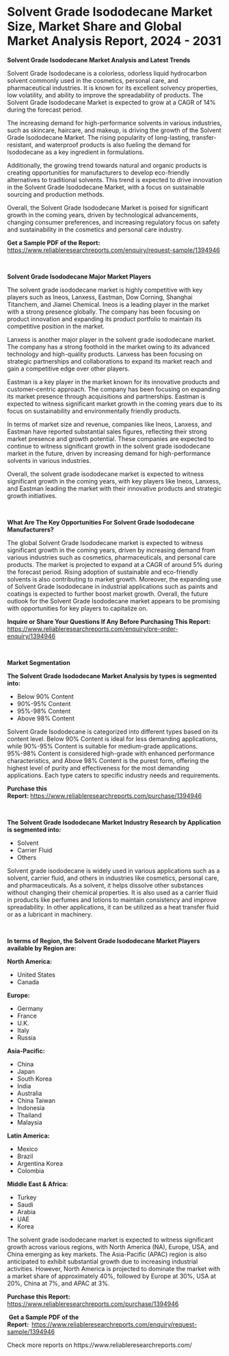 <p><h1>Solvent Grade Isododecane Market Size, Market Share and Global Market Analysis Report, 2024 - 2031</h1></p><p><strong>Solvent Grade Isododecane Market Analysis and Latest Trends</strong></p>
<p><p>Solvent Grade Isododecane is a colorless, odorless liquid hydrocarbon solvent commonly used in the cosmetics, personal care, and pharmaceutical industries. It is known for its excellent solvency properties, low volatility, and ability to improve the spreadability of products. The Solvent Grade Isododecane Market is expected to grow at a CAGR of 14% during the forecast period.</p><p>The increasing demand for high-performance solvents in various industries, such as skincare, haircare, and makeup, is driving the growth of the Solvent Grade Isododecane Market. The rising popularity of long-lasting, transfer-resistant, and waterproof products is also fueling the demand for Isododecane as a key ingredient in formulations.</p><p>Additionally, the growing trend towards natural and organic products is creating opportunities for manufacturers to develop eco-friendly alternatives to traditional solvents. This trend is expected to drive innovation in the Solvent Grade Isododecane Market, with a focus on sustainable sourcing and production methods.</p><p>Overall, the Solvent Grade Isododecane Market is poised for significant growth in the coming years, driven by technological advancements, changing consumer preferences, and increasing regulatory focus on safety and sustainability in the cosmetics and personal care industry.</p></p>
<p><strong>Get a Sample PDF of the Report:&nbsp;</strong> <a href="https://www.reliableresearchreports.com/enquiry/request-sample/1394946">https://www.reliableresearchreports.com/enquiry/request-sample/1394946</a></p>
<p>&nbsp;</p>
<p><strong>Solvent Grade Isododecane Major Market Players</strong></p>
<p><p>The solvent grade isododecane market is highly competitive with key players such as Ineos, Lanxess, Eastman, Dow Corning, Shanghai Titanchem, and Jiamei Chemical. Ineos is a leading player in the market with a strong presence globally. The company has been focusing on product innovation and expanding its product portfolio to maintain its competitive position in the market.</p><p>Lanxess is another major player in the solvent grade isododecane market. The company has a strong foothold in the market owing to its advanced technology and high-quality products. Lanxess has been focusing on strategic partnerships and collaborations to expand its market reach and gain a competitive edge over other players.</p><p>Eastman is a key player in the market known for its innovative products and customer-centric approach. The company has been focusing on expanding its market presence through acquisitions and partnerships. Eastman is expected to witness significant market growth in the coming years due to its focus on sustainability and environmentally friendly products.</p><p>In terms of market size and revenue, companies like Ineos, Lanxess, and Eastman have reported substantial sales figures, reflecting their strong market presence and growth potential. These companies are expected to continue to witness significant growth in the solvent grade isododecane market in the future, driven by increasing demand for high-performance solvents in various industries.</p><p>Overall, the solvent grade isododecane market is expected to witness significant growth in the coming years, with key players like Ineos, Lanxess, and Eastman leading the market with their innovative products and strategic growth initiatives.</p></p>
<p>&nbsp;</p>
<p><strong>What Are The Key Opportunities For Solvent Grade Isododecane Manufacturers?</strong></p>
<p><p>The global Solvent Grade Isododecane market is expected to witness significant growth in the coming years, driven by increasing demand from various industries such as cosmetics, pharmaceuticals, and personal care products. The market is projected to expand at a CAGR of around 5% during the forecast period. Rising adoption of sustainable and eco-friendly solvents is also contributing to market growth. Moreover, the expanding use of Solvent Grade Isododecane in industrial applications such as paints and coatings is expected to further boost market growth. Overall, the future outlook for the Solvent Grade Isododecane market appears to be promising with opportunities for key players to capitalize on.</p></p>
<p><strong>Inquire or Share Your Questions If Any Before Purchasing This Report:</strong> <a href="https://www.reliableresearchreports.com/enquiry/pre-order-enquiry/1394946">https://www.reliableresearchreports.com/enquiry/pre-order-enquiry/1394946</a></p>
<p>&nbsp;</p>
<p><strong>Market Segmentation</strong></p>
<p><strong>The Solvent Grade Isododecane Market Analysis by types is segmented into:</strong></p>
<p><ul><li>Below 90% Content</li><li>90%-95% Content</li><li>95%-98% Content</li><li>Above 98% Content</li></ul></p>
<p><p>Solvent Grade Isododecane is categorized into different types based on its content level. Below 90% Content is ideal for less demanding applications, while 90%-95% Content is suitable for medium-grade applications. 95%-98% Content is considered high-grade with enhanced performance characteristics, and Above 98% Content is the purest form, offering the highest level of purity and effectiveness for the most demanding applications. Each type caters to specific industry needs and requirements.</p></p>
<p><strong>Purchase this Report:&nbsp;</strong><a href="https://www.reliableresearchreports.com/purchase/1394946">https://www.reliableresearchreports.com/purchase/1394946</a></p>
<p>&nbsp;</p>
<p><strong>The Solvent Grade Isododecane Market Industry Research by Application is segmented into:</strong></p>
<p><ul><li>Solvent</li><li>Carrier Fluid</li><li>Others</li></ul></p>
<p><p>Solvent grade isododecane is widely used in various applications such as a solvent, carrier fluid, and others in industries like cosmetics, personal care, and pharmaceuticals. As a solvent, it helps dissolve other substances without changing their chemical properties. It is also used as a carrier fluid in products like perfumes and lotions to maintain consistency and improve spreadability. In other applications, it can be utilized as a heat transfer fluid or as a lubricant in machinery.</p></p>
<p>&nbsp;</p>
<p><strong>In terms of Region, the Solvent Grade Isododecane Market Players available by Region are:</strong></p>
<p>
    <p> <strong> North America: </strong>
        <ul>
            <li>United States</li>
            <li>Canada</li>
        </ul>
        </p> 
    <p> <strong> Europe: </strong>
        <ul>
            <li>Germany</li>
            <li>France</li>
            <li>U.K.</li>
            <li>Italy</li>
            <li>Russia</li>
        </ul>
        </p> 
    <p> <strong> Asia-Pacific: </strong>
        <ul>
            <li>China</li>
            <li>Japan</li>
            <li>South Korea</li>
            <li>India</li>
            <li>Australia</li>
            <li>China Taiwan</li>
            <li>Indonesia</li>
            <li>Thailand</li>
            <li>Malaysia</li>
        </ul>
        </p> 
    <p> <strong> Latin America: </strong>
        <ul>
            <li>Mexico</li>
            <li>Brazil</li>
            <li>Argentina Korea</li>
            <li>Colombia</li>
        </ul>
        </p> 
    <p> <strong> Middle East & Africa: </strong>
        <ul>
            <li>Turkey</li>
            <li>Saudi</li>
            <li>Arabia</li>
            <li>UAE</li>
            <li>Korea</li>
        </ul>
    </p>
    </p>
<p><p>The solvent grade isododecane market is expected to witness significant growth across various regions, with North America (NA), Europe, USA, and China emerging as key markets. The Asia-Pacific (APAC) region is also anticipated to exhibit substantial growth due to increasing industrial activities. However, North America is projected to dominate the market with a market share of approximately 40%, followed by Europe at 30%, USA at 20%, China at 7%, and APAC at 3%.</p></p>
<p><strong>Purchase this Report: </strong><a href="https://www.reliableresearchreports.com/purchase/1394946">https://www.reliableresearchreports.com/purchase/1394946</a></p>
<p>&nbsp;<strong>Get a Sample PDF of the Report:&nbsp;&nbsp;</strong><a href="https://www.reliableresearchreports.com/enquiry/request-sample/1394946">https://www.reliableresearchreports.com/enquiry/request-sample/1394946</a></p>
<p><strong></strong></p>
<p>Check more reports on https://www.reliableresearchreports.com/</p>